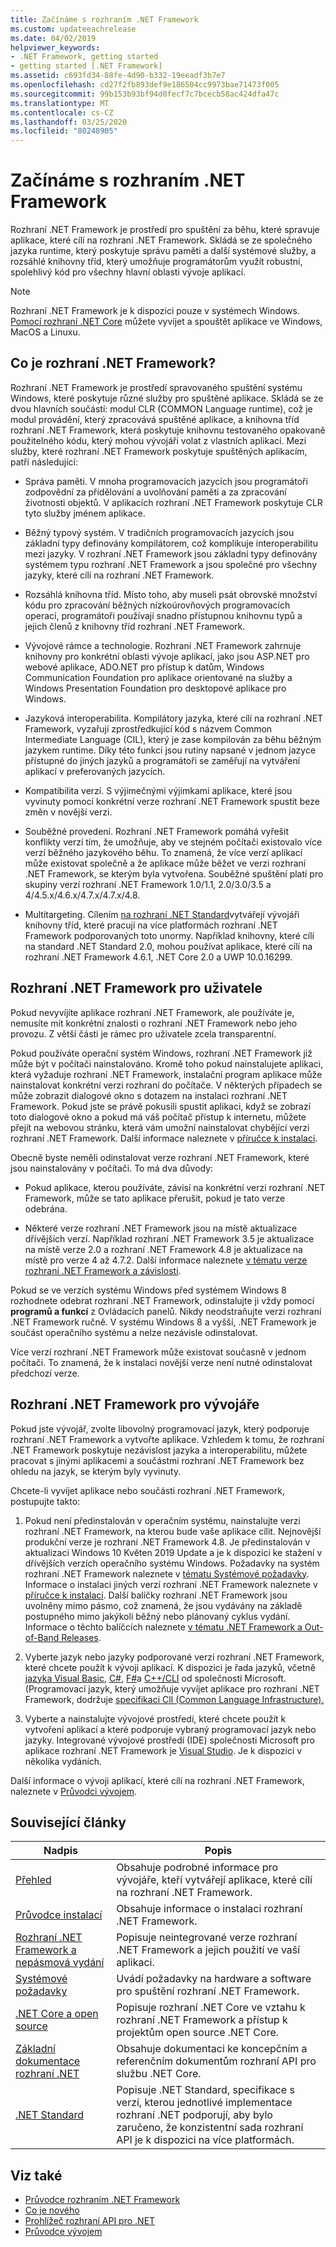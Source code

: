 ```yaml
---
title: Začínáme s rozhraním .NET Framework
ms.custom: updateeachrelease
ms.date: 04/02/2019
helpviewer_keywords:
- .NET Framework, getting started
- getting started [.NET Framework]
ms.assetid: c693fd34-88fe-4d90-b332-19eeadf3b7e7
ms.openlocfilehash: cd27f2fb893def9e186504cc9973bae71473f005
ms.sourcegitcommit: 99b153b93bf94d0fecf7c7bcecb58ac424dfa47c
ms.translationtype: MT
ms.contentlocale: cs-CZ
ms.lasthandoff: 03/25/2020
ms.locfileid: "80248905"
---
```

# <a name="get-started-with-net-framework"></a>Začínáme s rozhraním .NET Framework

Rozhraní .NET Framework je prostředí pro spuštění za běhu, které spravuje aplikace, které cílí na rozhraní .NET Framework. Skládá se ze společného jazyka runtime, který poskytuje správu paměti a další systémové služby, a rozsáhlé knihovny tříd, který umožňuje programátorům využít robustní, spolehlivý kód pro všechny hlavní oblasti vývoje aplikací.

> [!NOTE]
> Rozhraní .NET Framework je k dispozici pouze v systémech Windows. [Pomocí rozhraní .NET Core](../../core/index.md) můžete vyvíjet a spouštět aplikace ve Windows, MacOS a Linuxu.

## <a name="what-is-net-framework"></a>Co je rozhraní .NET Framework?

Rozhraní .NET Framework je prostředí spravovaného spuštění systému Windows, které poskytuje různé služby pro spuštěné aplikace. Skládá se ze dvou hlavních součástí: modul CLR (COMMON Language runtime), což je modul provádění, který zpracovává spuštěné aplikace, a knihovna tříd rozhraní .NET Framework, která poskytuje knihovnu testovaného opakovaně použitelného kódu, který mohou vývojáři volat z vlastních aplikací. Mezi služby, které rozhraní .NET Framework poskytuje spuštěných aplikacím, patří následující:

- Správa paměti. V mnoha programovacích jazycích jsou programátoři zodpovědní za přidělování a uvolňování paměti a za zpracování životnosti objektů. V aplikacích rozhraní .NET Framework poskytuje CLR tyto služby jménem aplikace.

- Běžný typový systém. V tradičních programovacích jazycích jsou základní typy definovány kompilátorem, což komplikuje interoperabilitu mezi jazyky. V rozhraní .NET Framework jsou základní typy definovány systémem typu rozhraní .NET Framework a jsou společné pro všechny jazyky, které cílí na rozhraní .NET Framework.

- Rozsáhlá knihovna tříd. Místo toho, aby museli psát obrovské množství kódu pro zpracování běžných nízkoúrovňových programovacích operací, programátoři používají snadno přístupnou knihovnu typů a jejich členů z knihovny tříd rozhraní .NET Framework.

- Vývojové rámce a technologie. Rozhraní .NET Framework zahrnuje knihovny pro konkrétní oblasti vývoje aplikací, jako jsou ASP.NET pro webové aplikace, ADO.NET pro přístup k datům, Windows Communication Foundation pro aplikace orientované na služby a Windows Presentation Foundation pro desktopové aplikace pro Windows.

- Jazyková interoperabilita. Kompilátory jazyka, které cílí na rozhraní .NET Framework, vyzařují zprostředkující kód s názvem Common Intermediate Language (CIL), který je zase kompilován za běhu běžným jazykem runtime. Díky této funkci jsou rutiny napsané v jednom jazyce přístupné do jiných jazyků a programátoři se zaměřují na vytváření aplikací v preferovaných jazycích.

- Kompatibilita verzí. S výjimečnými výjimkami aplikace, které jsou vyvinuty pomocí konkrétní verze rozhraní .NET Framework spustit beze změn v novější verzi.

- Souběžné provedení. Rozhraní .NET Framework pomáhá vyřešit konflikty verzí tím, že umožňuje, aby ve stejném počítači existovalo více verzí běžného jazykového běhu. To znamená, že více verzí aplikací může existovat společně a že aplikace může běžet ve verzi rozhraní .NET Framework, se kterým byla vytvořena. Souběžné spuštění platí pro skupiny verzí rozhraní .NET Framework 1.0/1.1, 2.0/3.0/3.5 a 4/4.5.x/4.6.x/4.7.x/4.7.x/4.8.

- Multitargeting. Cílením [na rozhraní .NET Standard](../../standard/net-standard.md)vytvářejí vývojáři knihovny tříd, které pracují na více platformách rozhraní .NET Framework podporovaných toto unormy. Například knihovny, které cílí na standard .NET Standard 2.0, mohou používat aplikace, které cílí na rozhraní .NET Framework 4.6.1, .NET Core 2.0 a UWP 10.0.16299.

<a name="ForUsers"></a>
## <a name="the-net-framework-for-users"></a>Rozhraní .NET Framework pro uživatele

Pokud nevyvíjíte aplikace rozhraní .NET Framework, ale používáte je, nemusíte mít konkrétní znalosti o rozhraní .NET Framework nebo jeho provozu. Z větší části je rámec pro uživatele zcela transparentní.

Pokud používáte operační systém Windows, rozhraní .NET Framework již může být v počítači nainstalováno. Kromě toho pokud nainstalujete aplikaci, která vyžaduje rozhraní .NET Framework, instalační program aplikace může nainstalovat konkrétní verzi rozhraní do počítače. V některých případech se může zobrazit dialogové okno s dotazem na instalaci rozhraní .NET Framework. Pokud jste se právě pokusili spustit aplikaci, když se zobrazí toto dialogové okno a pokud má váš počítač přístup k internetu, můžete přejít na webovou stránku, která vám umožní nainstalovat chybějící verzi rozhraní .NET Framework. Další informace naleznete v [příručce k instalaci](../install/index.md).

Obecně byste neměli odinstalovat verze rozhraní .NET Framework, které jsou nainstalovány v počítači. To má dva důvody:

- Pokud aplikace, kterou používáte, závisí na konkrétní verzi rozhraní .NET Framework, může se tato aplikace přerušit, pokud je tato verze odebrána.

- Některé verze rozhraní .NET Framework jsou na místě aktualizace dřívějších verzí. Například rozhraní .NET Framework 3.5 je aktualizace na místě verze 2.0 a rozhraní .NET Framework 4.8 je aktualizace na místě pro verze 4 až 4.7.2. Další informace naleznete [v tématu verze rozhraní .NET Framework a závislosti](../migration-guide/versions-and-dependencies.md).

Pokud se ve verzích systému Windows před systémem Windows 8 rozhodnete odebrat rozhraní .NET Framework, odinstalujte ji vždy pomocí **programů a funkcí** z Ovládacích panelů. Nikdy neodstraňujte verzi rozhraní .NET Framework ručně. V systému Windows 8 a vyšší, .NET Framework je součást operačního systému a nelze nezávisle odinstalovat.

Více verzí rozhraní .NET Framework může existovat současně v jednom počítači. To znamená, že k instalaci novější verze není nutné odinstalovat předchozí verze.

## <a name="net-framework-for-developers"></a>Rozhraní .NET Framework pro vývojáře

Pokud jste vývojář, zvolte libovolný programovací jazyk, který podporuje rozhraní .NET Framework a vytvořte aplikace. Vzhledem k tomu, že rozhraní .NET Framework poskytuje nezávislost jazyka a interoperabilitu, můžete pracovat s jinými aplikacemi a součástmi rozhraní .NET Framework bez ohledu na jazyk, se kterým byly vyvinuty.

Chcete-li vyvíjet aplikace nebo součásti rozhraní .NET Framework, postupujte takto:

1. Pokud není předinstalován v operačním systému, nainstalujte verzi rozhraní .NET Framework, na kterou bude vaše aplikace cílit. Nejnovější produkční verze je rozhraní .NET Framework 4.8. Je předinstalován v aktualizaci Windows 10 Květen 2019 Update a je k dispozici ke stažení v dřívějších verzích operačního systému Windows. Požadavky na systém rozhraní .NET Framework naleznete v [tématu Systémové požadavky](system-requirements.md). Informace o instalaci jiných verzí rozhraní .NET Framework naleznete v [příručce k instalaci](../install/guide-for-developers.md). Další balíčky rozhraní .NET Framework jsou uvolněny mimo pásmo, což znamená, že jsou vydávány na základě postupného mimo jakýkoli běžný nebo plánovaný cyklus vydání. Informace o těchto balíčcích naleznete [v tématu .NET Framework a Out-of-Band Releases](the-net-framework-and-out-of-band-releases.md).

2. Vyberte jazyk nebo jazyky podporované verzí rozhraní .NET Framework, které chcete použít k vývoji aplikací. K dispozici je řada jazyků, včetně [jazyka Visual Basic](../../visual-basic/index.yml), [C#](../../csharp/index.yml), [F#](../../fsharp/index.yml)a [C++/CLI](/cpp/dotnet/dotnet-programming-with-cpp-cli-visual-cpp) od společnosti Microsoft. (Programovací jazyk, který umožňuje vyvíjet aplikace pro rozhraní .NET Framework, dodržuje [specifikaci ClI (Common Language Infrastructure).](https://visualstudio.microsoft.com/license-terms/ecma-c-common-language-infrastructure-standards/)

3. Vyberte a nainstalujte vývojové prostředí, které chcete použít k vytvoření aplikací a které podporuje vybraný programovací jazyk nebo jazyky. Integrované vývojové prostředí (IDE) společnosti Microsoft pro aplikace rozhraní .NET Framework je [Visual Studio](https://visualstudio.microsoft.com/vs/?utm_medium=microsoft&utm_source=docs.microsoft.com&utm_campaign=inline+link). Je k dispozici v několika vydáních.

Další informace o vývoji aplikací, které cílí na rozhraní .NET Framework, naleznete v [Průvodci vývojem](../development-guide.md).

## <a name="related-articles"></a>Související články

| Nadpis | Popis |
| ----- |------------ |
| [Přehled](overview.md) | Obsahuje podrobné informace pro vývojáře, kteří vytvářejí aplikace, které cílí na rozhraní .NET Framework. |
| [Průvodce instalací](../install/index.md) | Obsahuje informace o instalaci rozhraní .NET Framework. |  
| [Rozhraní .NET Framework a nepásmová vydání](the-net-framework-and-out-of-band-releases.md) | Popisuje neintegrované verze rozhraní .NET Framework a jejich použití ve vaší aplikaci. |
| [Systémové požadavky](system-requirements.md) | Uvádí požadavky na hardware a software pro spuštění rozhraní .NET Framework. |
| [.NET Core a open source](net-core-and-open-source.md) | Popisuje rozhraní .NET Core ve vztahu k rozhraní .NET Framework a přístup k projektům open source .NET Core. |
| [Základní dokumentace rozhraní .NET](../../core/index.md) | Obsahuje dokumentaci ke koncepčním a referenčním dokumentům rozhraní API pro službu .NET Core. |
| [.NET Standard](../../standard/net-standard.md) | Popisuje .NET Standard, specifikace s verzí, kterou jednotlivé implementace rozhraní .NET podporují, aby bylo zaručeno, že konzistentní sada rozhraní API je k dispozici na více platformách.

## <a name="see-also"></a>Viz také

- [Průvodce rozhraním .NET Framework](../index.yml)
- [Co je nového](../whats-new/index.md)
- [Prohlížeč rozhraní API pro .NET](../../../api/index.md)
- [Průvodce vývojem](../development-guide.md)
